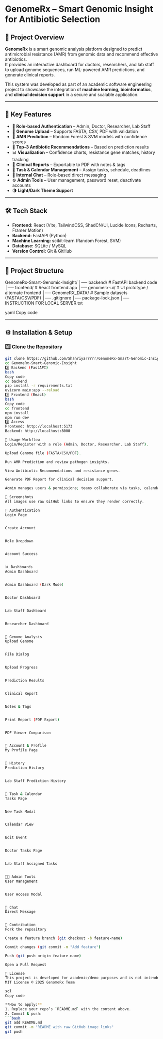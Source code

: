 # GenomeRx – Smart Genomic Insight for Antibiotic Selection

## 📌 Project Overview
**GenomeRx** is a smart genomic analysis platform designed to predict antimicrobial resistance (AMR) from genomic data and recommend effective antibiotics.  
It provides an interactive dashboard for doctors, researchers, and lab staff to upload genome sequences, run ML-powered AMR predictions, and generate clinical reports.

This system was developed as part of an academic software engineering project to showcase the integration of **machine learning**, **bioinformatics**, and **clinical decision support** in a secure and scalable application.

---

## 🚀 Key Features
- 🔐 **Role-based Authentication** – Admin, Doctor, Researcher, Lab Staff  
- 📂 **Genome Upload** – Supports FASTA, CSV, PDF with validation  
- 🤖 **AMR Prediction** – Random Forest & SVM models with confidence scores  
- 💊 **Top-3 Antibiotic Recommendations** – Based on prediction results  
- 📊 **Visualization** – Confidence charts, resistance gene matches, history tracking  
- 📝 **Clinical Reports** – Exportable to PDF with notes & tags  
- 📜 **Task & Calendar Management** – Assign tasks, schedule, deadlines  
- 💬 **Internal Chat** – Role-based direct messaging  
- ⚙️ **Admin Tools** – User management, password reset, deactivate accounts  
- 🌗 **Light/Dark Theme Support**  

---

## 🛠️ Tech Stack
- **Frontend:** React (Vite, TailwindCSS, ShadCN/UI, Lucide Icons, Recharts, Framer Motion)  
- **Backend:** FastAPI (Python)  
- **Machine Learning:** scikit-learn (Random Forest, SVM)  
- **Database:** SQLite / MySQL  
- **Version Control:** Git & GitHub  

---

## 📂 Project Structure
GenomeRx-Smart-Genomic-Insight/
│── backend/ # FastAPI backend code
│── frontend/ # React frontend app
│── genomerx-ui/ # UI prototype / alternate frontend
│── GenomeRX_DATA/ # Sample datasets (FASTA/CSV/PDF)
│── .gitignore
│── package-lock.json
│── INSTRUCTION FOR LOCAL SERVER.txt

yaml
Copy code

---

## ⚙️ Installation & Setup

### 1️⃣ Clone the Repository
```bash
git clone https://github.com/Shahriyarrrrr/GenomeRx-Smart-Genomic-Insight.git
cd GenomeRx-Smart-Genomic-Insight
2️⃣ Backend (FastAPI)
bash
Copy code
cd backend
pip install -r requirements.txt
uvicorn main:app --reload
3️⃣ Frontend (React)
bash
Copy code
cd frontend
npm install
npm run dev
4️⃣ Access
Frontend: http://localhost:5173
Backend: http://localhost:8000

📖 Usage Workflow
Login/Register with a role (Admin, Doctor, Researcher, Lab Staff).

Upload Genome file (FASTA/CSV/PDF).

Run AMR Prediction and review pathogen insights.

View Antibiotic Recommendations and resistance genes.

Generate PDF Report for clinical decision support.

Admin manages users & permissions; teams collaborate via tasks, calendar, and chat.

📸 Screenshots
All images use raw GitHub links to ensure they render correctly.

🔑 Authentication
Login Page


Create Account


Role Dropdown


Account Success


📊 Dashboards
Admin Dashboard


Admin Dashboard (Dark Mode)


Doctor Dashboard


Lab Staff Dashboard


Researcher Dashboard


🧬 Genome Analysis
Upload Genome


File Dialog


Upload Progress


Prediction Results


Clinical Report


Notes & Tags


Print Report (PDF Export)


PDF Viewer Comparison


👤 Account & Profile
My Profile Page


📂 History
Prediction History


Lab Staff Prediction History


📅 Task & Calendar
Tasks Page


New Task Modal


Calendar View


Edit Event


Doctor Tasks Page


Lab Staff Assigned Tasks


👨‍💻 Admin Tools
User Management


User Access Modal


💬 Chat
Direct Message


🤝 Contribution
Fork the repository

Create a feature branch (git checkout -b feature-name)

Commit changes (git commit -m "Add feature")

Push (git push origin feature-name)

Open a Pull Request

📜 License
This project is developed for academic/demo purposes and is not intended for clinical use.
MIT License © 2025 GenomeRx Team

sql
Copy code

**How to apply:**
1. Replace your repo’s `README.md` with the content above.  
2. Commit & push:
```bash
git add README.md
git commit -m "README with raw GitHub image links"
git push
